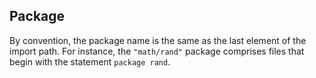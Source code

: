 ## Package

By convention, the package name is the same as the last element of the import path. For instance, the `"math/rand"` package comprises files that begin with the statement `package rand`.